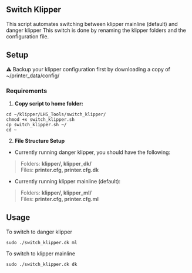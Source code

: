 ## Switch Klipper


This script automates switching between klipper mainline (default) and danger klipper
This switch is done by renaming the klipper folders and the configuration file.  


## Setup

:warning: Backup your klipper configuration first by downloading a copy of ~/printer_data/config/ 


### Requirements

1. **Copy script to home folder:**

```
cd ~/klipper/LHS_Tools/switch_klipper/
chmod +x switch_klipper.sh
cp switch_klipper.sh ~/
cd ~
```

2. **File Structure Setup**



* Currently running danger klipper, you should have the following:  

> Folders: **klipper/, klipper_dk/**  
> Files: **printer.cfg, printer.cfg.dk**  


* Currently running klipper mainline (default):  

> Folders: **klipper/, klipper_ml/**  
> Files: **printer.cfg, printer.cfg.ml**  

## Usage

To switch to danger klipper

```
sudo ./switch_klipper.dk ml
```

To switch to klipper mainline

```
sudo ./switch_klipper.dk dk
```
<br>